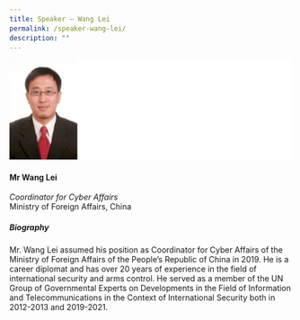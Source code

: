 ```yaml
---
title: Speaker – Wang Lei
permalink: /speaker-wang-lei/
description: ""
---
```

![](/images/Speakers/Wang%20Lei.jpg)

#### **Mr Wang Lei**

*Coordinator for Cyber Affairs*  
Ministry of Foreign Affairs, China

##### **Biography**
Mr. Wang Lei assumed his position as Coordinator for Cyber Affairs of the Ministry of Foreign Affairs of the People’s Republic of China in 2019. He is a career diplomat and has over 20 years of experience in the field of international security and arms control. He served as a member of the UN Group of Governmental Experts on Developments in the Field of Information and Telecommunications in the Context of International Security both in 2012-2013 and 2019-2021.